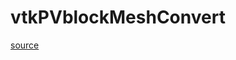 # vtkPVblockMeshConvert

[source](github.com/OpenFOAM-jp/OpenFOAM-utilities-tutorials-jp/blob/master/v1906/postProcessing/graphics/PVReaders/vtkPVblockMesh/lnInclude/vtkPVblockMeshConvert.C/vtkPVblockMeshConvert.C)



